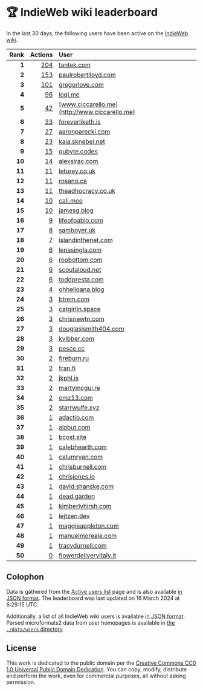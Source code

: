 # 🏆 IndieWeb wiki leaderboard

In the last 30 days, the following users have been active on the [IndieWeb wiki](https://indieweb.org).

| Rank | Actions | User |
|-----:|--------:|:-----|
| **1** | [204](https://indieweb.org/Special:Contributions/Tantek.com) | [tantek.com](http://tantek.com) |
| **2** | [153](https://indieweb.org/Special:Contributions/Paulrobertlloyd.com) | [paulrobertlloyd.com](http://paulrobertlloyd.com) |
| **3** | [101](https://indieweb.org/Special:Contributions/Gregorlove.com) | [gregorlove.com](http://gregorlove.com) |
| **4** | [96](https://indieweb.org/Special:Contributions/Loqi.me) | [loqi.me](http://loqi.me) |
| **5** | [42](https://indieweb.org/Special:Contributions/Www.ciccarello.me) | [www.ciccarello.me](http://www.ciccarello.me) |
| **6** | [33](https://indieweb.org/Special:Contributions/Foreverliketh.is) | [foreverliketh.is](http://foreverliketh.is) |
| **7** | [27](https://indieweb.org/Special:Contributions/Aaronparecki.com) | [aaronparecki.com](http://aaronparecki.com) |
| **8** | [23](https://indieweb.org/Special:Contributions/Kaja.sknebel.net) | [kaja.sknebel.net](http://kaja.sknebel.net) |
| **9** | [15](https://indieweb.org/Special:Contributions/Qubyte.codes) | [qubyte.codes](http://qubyte.codes) |
| **10** | [14](https://indieweb.org/Special:Contributions/Alexsirac.com) | [alexsirac.com](http://alexsirac.com) |
| **11** | [11](https://indieweb.org/Special:Contributions/Letorey.co.uk) | [letorey.co.uk](http://letorey.co.uk) |
| **12** | [11](https://indieweb.org/Special:Contributions/Rosano.ca) | [rosano.ca](http://rosano.ca) |
| **13** | [11](https://indieweb.org/Special:Contributions/Theadhocracy.co.uk) | [theadhocracy.co.uk](http://theadhocracy.co.uk) |
| **14** | [10](https://indieweb.org/Special:Contributions/Cali.moe) | [cali.moe](http://cali.moe) |
| **15** | [10](https://indieweb.org/Special:Contributions/Jamesg.blog) | [jamesg.blog](http://jamesg.blog) |
| **16** | [9](https://indieweb.org/Special:Contributions/Lifeofpablo.com) | [lifeofpablo.com](http://lifeofpablo.com) |
| **17** | [8](https://indieweb.org/Special:Contributions/Samboyer.uk) | [samboyer.uk](http://samboyer.uk) |
| **18** | [7](https://indieweb.org/Special:Contributions/Islandinthenet.com) | [islandinthenet.com](http://islandinthenet.com) |
| **19** | [6](https://indieweb.org/Special:Contributions/Lenasingla.com) | [lenasingla.com](http://lenasingla.com) |
| **20** | [6](https://indieweb.org/Special:Contributions/Roobottom.com) | [roobottom.com](http://roobottom.com) |
| **21** | [6](https://indieweb.org/Special:Contributions/Scoutaloud.net) | [scoutaloud.net](http://scoutaloud.net) |
| **22** | [6](https://indieweb.org/Special:Contributions/Toddpresta.com) | [toddpresta.com](http://toddpresta.com) |
| **23** | [4](https://indieweb.org/Special:Contributions/Ohhelloana.blog) | [ohhelloana.blog](http://ohhelloana.blog) |
| **24** | [3](https://indieweb.org/Special:Contributions/Btrem.com) | [btrem.com](http://btrem.com) |
| **25** | [3](https://indieweb.org/Special:Contributions/Catgirlin.space) | [catgirlin.space](http://catgirlin.space) |
| **26** | [3](https://indieweb.org/Special:Contributions/Chrisnewtn.com) | [chrisnewtn.com](http://chrisnewtn.com) |
| **27** | [3](https://indieweb.org/Special:Contributions/Douglasjsmith404.com) | [douglasjsmith404.com](http://douglasjsmith404.com) |
| **28** | [3](https://indieweb.org/Special:Contributions/Kvibber.com) | [kvibber.com](http://kvibber.com) |
| **29** | [3](https://indieweb.org/Special:Contributions/Pesce.cc) | [pesce.cc](http://pesce.cc) |
| **30** | [2](https://indieweb.org/Special:Contributions/Fireburn.ru) | [fireburn.ru](http://fireburn.ru) |
| **31** | [2](https://indieweb.org/Special:Contributions/Fran.fi) | [fran.fi](http://fran.fi) |
| **32** | [2](https://indieweb.org/Special:Contributions/Jkphl.is) | [jkphl.is](http://jkphl.is) |
| **33** | [2](https://indieweb.org/Special:Contributions/Martymcgui.re) | [martymcgui.re](http://martymcgui.re) |
| **34** | [2](https://indieweb.org/Special:Contributions/Omz13.com) | [omz13.com](http://omz13.com) |
| **35** | [2](https://indieweb.org/Special:Contributions/Starrwulfe.xyz) | [starrwulfe.xyz](http://starrwulfe.xyz) |
| **36** | [1](https://indieweb.org/Special:Contributions/Adactio.com) | [adactio.com](http://adactio.com) |
| **37** | [1](https://indieweb.org/Special:Contributions/Alabut.com) | [alabut.com](http://alabut.com) |
| **38** | [1](https://indieweb.org/Special:Contributions/Bcost.site) | [bcost.site](http://bcost.site) |
| **39** | [1](https://indieweb.org/Special:Contributions/Calebhearth.com) | [calebhearth.com](http://calebhearth.com) |
| **40** | [1](https://indieweb.org/Special:Contributions/Calumryan.com) | [calumryan.com](http://calumryan.com) |
| **41** | [1](https://indieweb.org/Special:Contributions/Chrisburnell.com) | [chrisburnell.com](http://chrisburnell.com) |
| **42** | [1](https://indieweb.org/Special:Contributions/Chrisjones.io) | [chrisjones.io](http://chrisjones.io) |
| **43** | [1](https://indieweb.org/Special:Contributions/David.shanske.com) | [david.shanske.com](http://david.shanske.com) |
| **44** | [1](https://indieweb.org/Special:Contributions/Dead.garden) | [dead.garden](http://dead.garden) |
| **45** | [1](https://indieweb.org/Special:Contributions/Kimberlyhirsh.com) | [kimberlyhirsh.com](http://kimberlyhirsh.com) |
| **46** | [1](https://indieweb.org/Special:Contributions/Lejtzen.dev) | [lejtzen.dev](http://lejtzen.dev) |
| **47** | [1](https://indieweb.org/Special:Contributions/Maggieappleton.com) | [maggieappleton.com](http://maggieappleton.com) |
| **48** | [1](https://indieweb.org/Special:Contributions/Manuelmoreale.com) | [manuelmoreale.com](http://manuelmoreale.com) |
| **49** | [1](https://indieweb.org/Special:Contributions/Tracydurnell.com) | [tracydurnell.com](http://tracydurnell.com) |
| **50** | [0](https://indieweb.org/Special:Contributions/Flowerdeliveryitaly.it) | [flowerdeliveryitaly.it](http://flowerdeliveryitaly.it) |


## Colophon

Data is gathered from the [Active users list](https://indieweb.org/Special:ActiveUsers) page and is also available [in JSON format](https://github.com/jgarber623/indieweb-wiki-leaderboard/blob/main/data/leaderboard.json). The leaderboard was last updated on 16 March 2024 at 6:29:15 UTC.

Additionally, a list of all IndieWeb wiki users is available [in JSON format](https://github.com/jgarber623/indieweb-wiki-leaderboard/blob/main/data/users.json). Parsed microformats2 data from user homepages is available in [the `./data/users` directory](https://github.com/jgarber623/indieweb-wiki-leaderboard/blob/main/data/users).

## License

This work is dedicated to the public domain per the [Creative Commons CC0 1.0 Universal Public Domain Dedication](https://creativecommons.org/publicdomain/zero/1.0/). You can copy, modify, distribute and perform the work, even for commercial purposes, all without asking permission.
